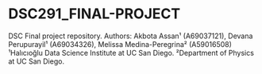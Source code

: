 # DSC291_FINAL-PROJECT
DSC Final project repository. Authors: Akbota Assan¹ (A69037121), Devana Perupurayil¹ (A69034326), Melissa Medina-Peregrina² (A59016508) ¹Halıcıoğlu Data Science Institute at UC San Diego. ²Department of Physics at UC San Diego. 
